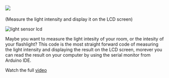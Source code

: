 # ![](https://place-hold.it/280x39/FFFFFF/82CF0D/F5795D&text=LIGHT_SENSOR-LCD&bold&fontsize=23)
(Measure the light intensity and display it on the LCD screen)

![light sensor lcd](https://user-images.githubusercontent.com/37689522/53425591-9e70d700-39e5-11e9-9a46-a3c1b7fc9b60.gif)


Maybe you want to measure the light intesity of your room, or the intesity of your flashlight? 
This code is the most straight forward code of measuring the light intensity and displaying the result on the LCD screen, morever you can read the result on your computer by using the serial monitor from Arduino IDE. 

Watch the full [video](https://www.youtube.com/watch?v=XaXyWImT7wY&t=7s)
